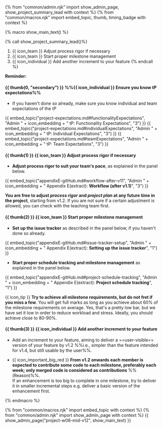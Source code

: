 {% from "common/admin.njk" import show_admin_page, show_project_summary_lead with context %}
{% from "common/macros.njk" import embed_topic, thumb, timing_badge with context %}

{% macro show_main_text() %}
<div id="main">

{% call show_project_summary_lead()%}
1. {{ icon_team }} Adjust process rigor if necessary
1. {{ icon_team }} Start proper milestone management
1. {{ icon_individual }} Add another increment to your feature
{% endcall %}
<div id="body">

<box>

**Reminder:**

<include src="project-w06-mid-v11.md#milestoneCumulative" />
</box>


#### {{ thumb(0, "secondary") }} %%{{ icon_individual }} Ensure you know tP expectations%%

* If you haven't done so already, make sure you know individual and team expectations of the tP

<div class="indented-level2">

{{ embed_topic("project-expectations.md#functionalityExpectations", "Admin " + icon_embedding + " tP: Functionality Expectations", "3") }}
{{ embed_topic("project-expectations.md#individualExpectations", "Admin " + icon_embedding + " tP: Individual Expectations", "3") }}
{{ embed_topic("project-expectations.md#teamExpectations", "Admin " + icon_embedding + " tP: Team Expectations", "3") }}
</div>


#### {{ thumb(1) }} {{ icon_team }} Adjust process rigor if necessary

* **Adjust process rigor to suit your team's pace**, as explained in the panel below.

<div class="indented-level2">

{{ embed_topic("appendixE-gitHub.md#workflow-after-v11", "Admin " + icon_embedding + " Appendix E(extract): **Workflow (after v1.1)**", "3") }}

<box type="tip">

**You are free to adjust _process rigor_ and _project plan_ at any future time in the project**, starting from v1.2. If you are not sure if a certain adjustment is allowed, you can check with the teaching team first.
</box>

</div>

#### {{ thumb(2) }} {{ icon_team }} Start proper milestone management

* **Set up the issue tracker** as described in the panel below, if you haven't done so already.

<div class="indented-level2">

{{ embed_topic("appendixE-gitHub.md#issue-tracker-setup", "Admin " + icon_embedding + " Appendix E(extract): **Setting up the issue tracker**", "1") }}
</div>

* **Start proper schedule tracking and milestone management** as explained in the panel below.

<div class="indented-level2">

{{ embed_topic("appendixE-gitHub.md#project-schedule-tracking", "Admin " + icon_embedding + " Appendix E(extract): **Project schedule tracking**", "1") }}
</div>

<div class="indented">

{{ icon_tip }} **Try to achieve all milestone requirements, but do not fret if you miss a few**.  You will get full marks as long as you achieve about 60% of the milestone requirements on average. Yes, that's a pretty low bar, but we have set it low in order to reduce workload and stress. Ideally, you should achieve close to 80-90%.
</div>

#### {{ thumb(3) }} {{ icon_individual }} Add another increment to your feature

* Add an increment to your feature, aiming to deliver a ==user-visible== version of your feature by v1.2 %%i.e., simpler than the feature intended for v1.4, but still usable by the user%%.

* {{ icon_important_big_red }} **From v1.2 onwards each member is expected to contribute <tooltip content="the amount of code does not matter; even small contributions are acceptable">some</tooltip> code to each <tooltip content="v1.3, v1.4"> milestone</tooltip>, preferably each week; only merged code is considered as contributions** %%<popover content="The ability to deliver code incrementally is an important learning outcome of this module because incremental delivery, among other things, improves the _visibility_ of your work.">(Reason)</popover>%%. <br>
 If an enhancement is too big to complete in one milestone, try to deliver it in smaller incremental steps e.g. deliver a basic version of the enhancement first.


</div>

</div>
{% endmacro %}

{% from "common/macros.njk" import embed_topic with context %}
{% from "common/admin.njk" import show_admin_page with context %}
{{ show_admin_page("project-w08-mid-v12", show_main_text) }}
